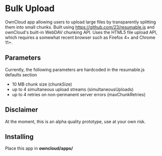 # Bulk Upload
OwnCloud app allowing users to upload large files by transparently splitting them into small chunks. 
Built using https://github.com/23/resumable.js and ownCloud's built-in WebDAV chunking API.
Uses the HTML5 file upload API, which requires a somewhat recent browser such as Firefox 4+ and Chrome 11+.

## Parameters
Currently, the following parameters are hardcoded in the resumable.js defaults section
 * 10 MB chunk size (chunkSize)
 * up to 4 simultaneous upload streams (simultaneousUploads)
 * up to 4 retries on non-permanent server errors (maxChunkRetries)

## Disclaimer
At the moment, this is an alpha quality prototype, use at your own risk.

## Installing
Place this app in **owncloud/apps/**

